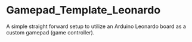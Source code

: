 # Gamepad_Template_Leonardo
A simple straight forward setup to utilize an Arduino Leonardo board as a custom gamepad (game controller).
